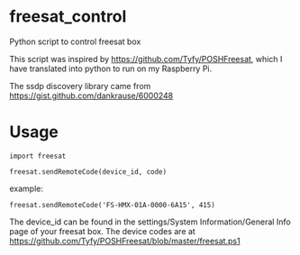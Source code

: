 # freesat_control
Python script to control freesat box

This script was inspired by https://github.com/Tyfy/POSHFreesat, which I have translated into python to run on my Raspberry Pi.

The ssdp discovery library came from https://gist.github.com/dankrause/6000248

# Usage

    import freesat

    freesat.sendRemoteCode(device_id, code)

example:
    
    freesat.sendRemoteCode('FS-HMX-01A-0000-6A15', 415)

The device_id can be found in the settings/System Information/General Info page of your freesat box.  The device codes are at https://github.com/Tyfy/POSHFreesat/blob/master/freesat.ps1
